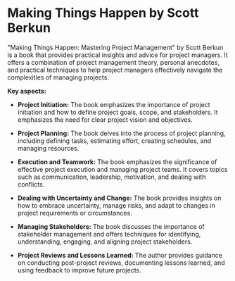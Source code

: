 # Making Things Happen by Scott Berkun

"Making Things Happen: Mastering Project Management" by Scott Berkun is a book that provides practical insights and advice for project managers. It offers a combination of project management theory, personal anecdotes, and practical techniques to help project managers effectively navigate the complexities of managing projects.

**Key aspects:**

* **Project Initiation:** The book emphasizes the importance of project initiation and how to define project goals, scope, and stakeholders. It emphasizes the need for clear project vision and objectives.

* **Project Planning:** The book delves into the process of project planning, including defining tasks, estimating effort, creating schedules, and managing resources.

* **Execution and Teamwork:** The book emphasizes the significance of effective project execution and managing project teams. It covers topics such as communication, leadership, motivation, and dealing with conflicts.

* **Dealing with Uncertainty and Change:** The book provides insights on how to embrace uncertainty, manage risks, and adapt to changes in project requirements or circumstances.

* **Managing Stakeholders:** The book discusses the importance of stakeholder management and offers techniques for identifying, understanding, engaging, and aligning project stakeholders.

* **Project Reviews and Lessons Learned:** The author provides guidance on conducting post-project reviews, documenting lessons learned, and using feedback to improve future projects.
